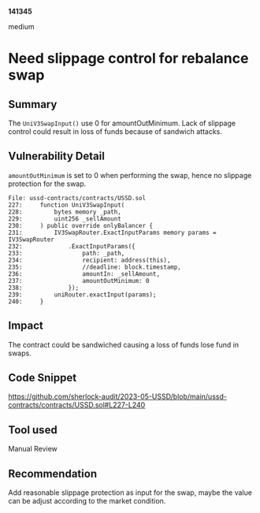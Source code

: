 __141345__

medium

# Need slippage control for rebalance swap

## Summary

The `UniV3SwapInput()` use 0 for amountOutMinimum. Lack of slippage control could result in loss of funds because of sandwich attacks.


## Vulnerability Detail

`amountOutMinimum` is set to 0 when performing the swap, hence no slippage protection for the swap.
```solidity
File: ussd-contracts/contracts/USSD.sol
227:     function UniV3SwapInput(
228:         bytes memory _path,
229:         uint256 _sellAmount
230:     ) public override onlyBalancer {
231:         IV3SwapRouter.ExactInputParams memory params = IV3SwapRouter
232:             .ExactInputParams({
233:                 path: _path,
234:                 recipient: address(this),
235:                 //deadline: block.timestamp,
236:                 amountIn: _sellAmount,
237:                 amountOutMinimum: 0
238:             });
239:         uniRouter.exactInput(params);
240:     }
```


## Impact

The contract could be sandwiched causing a loss of funds lose fund in swaps.

## Code Snippet

https://github.com/sherlock-audit/2023-05-USSD/blob/main/ussd-contracts/contracts/USSD.sol#L227-L240

## Tool used

Manual Review

## Recommendation

Add reasonable slippage protection as input for the swap, maybe the value can be adjust according to the market condition.
